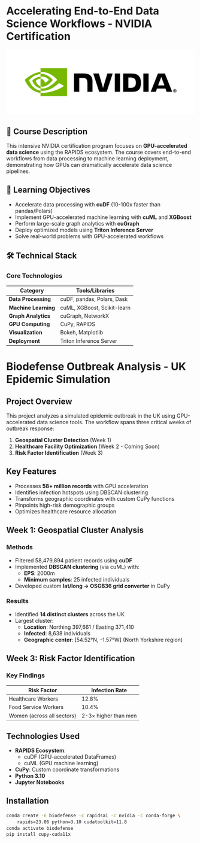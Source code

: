 # Accelerating End-to-End Data Science Workflows - NVIDIA Certification

![NVIDIA Logo](Bio-Defense%20Project%20Assessment/images/nvidia_header.png)


## 📝 Course Description
This intensive NVIDIA certification program focuses on **GPU-accelerated data science** using the RAPIDS ecosystem. The course covers end-to-end workflows from data processing to machine learning deployment, demonstrating how GPUs can dramatically accelerate data science pipelines.

## 🎯 Learning Objectives
- Accelerate data processing with **cuDF** (10-100x faster than pandas/Polars)
- Implement GPU-accelerated machine learning with **cuML** and **XGBoost**
- Perform large-scale graph analytics with **cuGraph**
- Deploy optimized models using **Triton Inference Server**
- Solve real-world problems with GPU-accelerated workflows

## 🛠️ Technical Stack
### Core Technologies
| Category        | Tools/Libraries |
|----------------|---------------|
| **Data Processing** | cuDF, pandas, Polars, Dask |
| **Machine Learning** | cuML, XGBoost, Scikit-learn |
| **Graph Analytics** | cuGraph, NetworkX |
| **GPU Computing** | CuPy, RAPIDS |
| **Visualization** | Bokeh, Matplotlib |
| **Deployment** | Triton Inference Server |

 # Biodefense Outbreak Analysis - UK Epidemic Simulation

## Project Overview
This project analyzes a simulated epidemic outbreak in the UK using GPU-accelerated data science tools. The workflow spans three critical weeks of outbreak response:

1. **Geospatial Cluster Detection** (Week 1)
2. **Healthcare Facility Optimization** (Week 2 - Coming Soon)
3. **Risk Factor Identification** (Week 3)

## Key Features
- Processes **58+ million records** with GPU acceleration
- Identifies infection hotspots using DBSCAN clustering
- Transforms geographic coordinates with custom CuPy functions
- Pinpoints high-risk demographic groups
- Optimizes healthcare resource allocation

## Week 1: Geospatial Cluster Analysis
### Methods
- Filtered 58,479,894 patient records using **cuDF**
- Implemented **DBSCAN clustering** (via cuML) with:
  - **EPS**: 2000m 
  - **Minimum samples**: 25 infected individuals
- Developed custom **lat/long → OSGB36 grid converter** in CuPy

### Results
- Identified **14 distinct clusters** across the UK
- Largest cluster:
  - **Location**: Northing 397,661 / Easting 371,410
  - **Infected**: 8,638 individuals
  - **Geographic center**: [54.52°N, -1.57°W] (North Yorkshire region)


## Week 3: Risk Factor Identification
### Key Findings
| Risk Factor | Infection Rate |
|-------------|----------------|
| Healthcare Workers | 12.8% |
| Food Service Workers | 10.4% |
| Women (across all sectors) | 2-3× higher than men |

## Technologies Used
- **RAPIDS Ecosystem**:
  - cuDF (GPU-accelerated DataFrames)
  - cuML (GPU machine learning)
- **CuPy**: Custom coordinate transformations
- **Python 3.10**
- **Jupyter Notebooks**

## Installation
```bash
conda create -n biodefense -c rapidsai -c nvidia -c conda-forge \
    rapids=23.06 python=3.10 cudatoolkit=11.8
conda activate biodefense
pip install cupy-cuda11x
